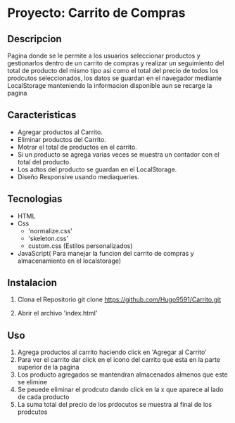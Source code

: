 # Proyecto: Carrito de Compras

## Descripcion
Pagina donde se le permite a los usuarios seleccionar productos y gestionarlos dentro de un carrito de compras y realizar un seguimiento del total de producto del mismo tipo
asi como el total del precio de todos los prodcutos seleccionados, los datos se guardan en el navegador mediante LocalStorage manteniendo la informacion disponible
aun se recarge la pagina

## Caracteristicas
- Agregar productos al Carrito.
- Eliminar productos del Carrito.
- Motrar el total de productos en el carrito.
- Si un producto se agrega varias veces se muestra un contador con el total del producto.
- Los adtos del producto se guardan en el LocalStorage.
- Diseño Responsive usando mediaqueries.

## Tecnologias
- HTML
- Css
  - 'normalize.css'
  - 'skeleton.css'
  - custom.css (Estilos personalizados)
- JavaScript( Para manejar la funcion del carrito de compras y almacenamiento en el localstorage)

## Instalacion
1. Clona el Repositorio
  git clone https://github.com/Hugo9591/Carrito.git
  
2. Abrir el archivo 'index.html'

## Uso
1. Agrega productos al carrito haciendo click en 'Agregar al Carrito'
2. Para ver el carrito dar click en el icono del carrito que esta en la parte superior de la pagina
3. Los producto agregados se mantendran almacenados almenos que este se elimine
4. Se peuede eliminar el prodcuto dando click en la x que aparece al lado de cada producto
5. La suma total del precio de los prdocutos se muestra al final de los prodcutos
